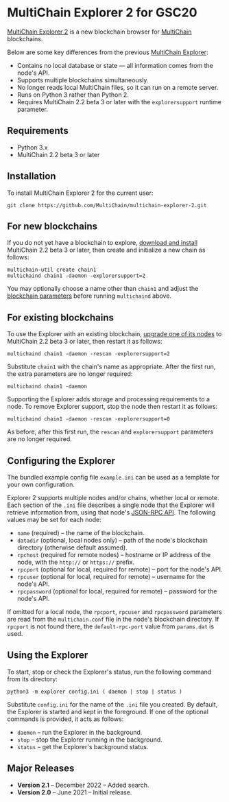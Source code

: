 MultiChain Explorer 2 for GSC20
=====================

[MultiChain Explorer 2](https://github.com/MultiChain/multichain-explorer-2) is a new blockchain browser for [MultiChain](http://www.multichain.com/) blockchains.

Below are some key differences from the previous [MultiChain Explorer](https://github.com/MultiChain/multichain-explorer):

* Contains no local database or state — all information comes from the node's API.
* Supports multiple blockchains simultaneously.
* No longer reads local MultiChain files, so it can run on a remote server.
* Runs on Python 3 rather than Python 2.
* Requires MultiChain 2.2 beta 3 or later with the `explorersupport` runtime parameter.

Requirements
------------

* Python 3.x
* MultiChain 2.2 beta 3 or later

Installation
------------

To install MultiChain Explorer 2 for the current user:

    git clone https://github.com/MultiChain/multichain-explorer-2.git

For new blockchains
-------------------

If you do not yet have a blockchain to explore, [download and install](http://www.multichain.com/download-install/) MultiChain 2.2 beta 3 or later, then create and initialize a new chain as follows:

    multichain-util create chain1
    multichaind chain1 -daemon -explorersupport=2
    
You may optionally choose a name other than `chain1` and adjust the [blockchain parameters](https://www.multichain.com/developers/blockchain-parameters/) before running `multichaind` above.
    
For existing blockchains
------------------------

To use the Explorer with an existing blockchain, [upgrade one of its nodes](https://www.multichain.com/developers/upgrading-nodes-chains/) to MultiChain 2.2 beta 3 or later, then restart it as follows:

    multichaind chain1 -daemon -rescan -explorersupport=2
    
Substitute `chain1` with the chain's name as appropriate. After the first run, the extra parameters are no longer required:

    multichaind chain1 -daemon
    
Supporting the Explorer adds storage and processing requirements to a node. To remove Explorer support, stop the node then restart it as follows:

    multichaind chain1 -daemon -rescan -explorersupport=0

As before, after this first run, the `rescan` and `explorersupport` parameters are no longer required.
    
Configuring the Explorer
------------------------

The bundled example config file `example.ini` can be used as a template for your own configuration.

Explorer 2 supports multiple nodes and/or chains, whether local or remote. Each section of the `.ini` file describes a single node that the Explorer will retrieve information from, using that node's [JSON-RPC API](https://www.multichain.com/developers/json-rpc-api/). The following values may be set for each node:

* `name` (required) – the name of the blockchain.
* `datadir` (optional, local nodes only) – path of the node's blockchain directory (otherwise default assumed).
* `rpchost` (required for remote nodes) – hostname or IP address of the node, with the `http://` or `https://` prefix.
* `rpcport` (optional for local, required for remote) – port for the node's API.
* `rpcuser` (optional for local, required for remote) – username for the node's API.
* `rpcpassword` (optional for local, required for remote) – password for the node's API.

If omitted for a local node, the `rpcport`, `rpcuser` and `rpcpassword` parameters are read from the `multichain.conf` file in the node's blockchain directory. If `rpcport` is not found there, the `default-rpc-port` value from `params.dat` is used.

Using the Explorer
------------------

To start, stop or check the Explorer's status, run the following command from its directory:

    python3 -m explorer config.ini ( daemon | stop | status )
    
Substitute `config.ini` for the name of the `.ini` file you created. By default, the Explorer is started and kept in the foreground. If one of the optional commands is provided, it acts as follows:

* `daemon` – run the Explorer in the background.
* `stop` – stop the Explorer running in the background.
* `status` – get the Explorer's background status.

Major Releases
--------------

* **Version 2.1** – December 2022 – Added search.
* **Version 2.0** – June 2021 – Initial release.
